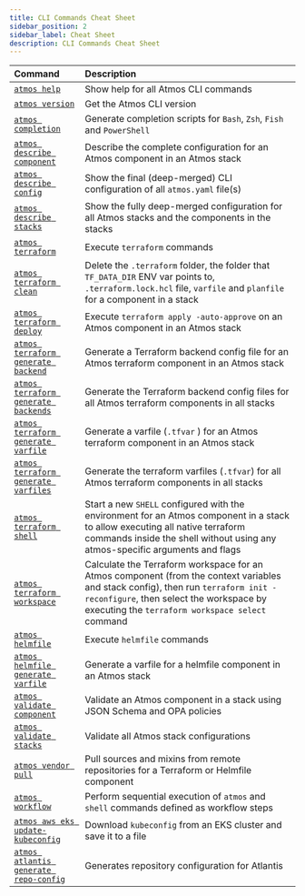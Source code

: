 ```yaml
---
title: CLI Commands Cheat Sheet
sidebar_position: 2
sidebar_label: Cheat Sheet
description: CLI Commands Cheat Sheet
---
```


| Command                                                                              | Description                                                                                                                                                                                                                     |
|:-------------------------------------------------------------------------------------|:--------------------------------------------------------------------------------------------------------------------------------------------------------------------------------------------------------------------------------|
| [`atmos help`](/cli/commands/help)                                                   | Show help for all Atmos CLI commands                                                                                                                                                                                            |
| [`atmos version`](/cli/commands/version)                                             | Get the Atmos CLI version                                                                                                                                                                                                       |
| [`atmos completion`](/cli/commands/completion)                                       | Generate completion scripts for `Bash`, `Zsh`, `Fish` and `PowerShell`                                                                                                                                                          |
| [`atmos describe component`](/cli/commands/describe/component)                       | Describe the complete configuration for an Atmos component in an Atmos stack                                                                                                                                                    |
| [`atmos describe config`](/cli/commands/describe/config)                             | Show the final (deep-merged) CLI configuration of all `atmos.yaml` file(s)                                                                                                                                                      |
| [`atmos describe stacks`](/cli/commands/describe/stacks)                             | Show the fully deep-merged configuration for all Atmos stacks and the components in the stacks                                                                                                                                  |
| [`atmos terraform`](/cli/commands/terraform/usage)                                   | Execute `terraform` commands                                                                                                                                                                                                    |
| [`atmos terraform clean`](/cli/commands/terraform/clean)                             | Delete the `.terraform` folder, the folder that `TF_DATA_DIR` ENV var points to, `.terraform.lock.hcl` file, `varfile` and `planfile` for a component in a stack                                                                |
| [`atmos terraform deploy`](/cli/commands/terraform/deploy)                           | Execute `terraform apply -auto-approve` on an Atmos component in an Atmos stack                                                                                                                                                 |
| [`atmos terraform generate backend`](/cli/commands/terraform/generate-backend)       | Generate a Terraform backend config file for an Atmos terraform component in an Atmos stack                                                                                                                                     |
| [`atmos terraform generate backends`](/cli/commands/terraform/generate-backends)     | Generate the Terraform backend config files for all Atmos terraform components in all stacks                                                                                                                                    |
| [`atmos terraform generate varfile`](/cli/commands/terraform/generate-varfile)       | Generate a varfile (`.tfvar` ) for an Atmos terraform component in an Atmos stack                                                                                                                                               |
| [`atmos terraform generate varfiles`](/cli/commands/terraform/generate-varfiles)     | Generate the terraform varfiles (`.tfvar`) for all Atmos terraform components in all stacks                                                                                                                                     |
| [`atmos terraform shell`](/cli/commands/terraform/shell)                             | Start a new `SHELL` configured with the environment for an Atmos component in a stack to allow executing all native terraform commands inside the shell without using any atmos-specific arguments and flags                    |
| [`atmos terraform workspace`](/cli/commands/terraform/workspace)                     | Calculate the Terraform workspace for an Atmos component (from the context variables and stack config), then run `terraform init -reconfigure`, then select the workspace by executing the `terraform workspace select` command |
| [`atmos helmfile`](/cli/commands/helmfile/usage)                                     | Execute `helmfile` commands                                                                                                                                                                                                     |
| [`atmos helmfile generate varfile`](/cli/commands/helmfile/generate-varfile)         | Generate a varfile for a helmfile component in an Atmos stack                                                                                                                                                                   |
| [`atmos validate component`](/cli/commands/validate/component)                       | Validate an Atmos component in a stack using JSON Schema and OPA policies                                                                                                                                                       |
| [`atmos validate stacks`](/cli/commands/validate/stacks)                             | Validate all Atmos stack configurations                                                                                                                                                                                         |
| [`atmos vendor pull`](/cli/commands/vendor/pull)                                     | Pull sources and mixins from remote repositories for a Terraform or Helmfile component                                                                                                                                          |
| [`atmos workflow`](/cli/commands/workflow)                                           | Perform sequential execution of `atmos` and `shell` commands defined as workflow steps                                                                                                                                          |
| [`atmos aws eks update-kubeconfig`](/cli/commands/aws/eks-update-kubeconfig)         | Download `kubeconfig` from an EKS cluster and save it to a file                                                                                                                                                                 |
| [`atmos atlantis generate repo-config`](/cli/commands/atlantis/generate-repo-config) | Generates repository configuration for Atlantis                                                                                                                                                                                 |
